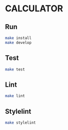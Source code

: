 # CALCULATOR

## Run

```sh
make install
make develop
```
## Test

```sh
make test
```

## Lint

```sh
make lint
```
## Stylelint

```sh
make stylelint
```
